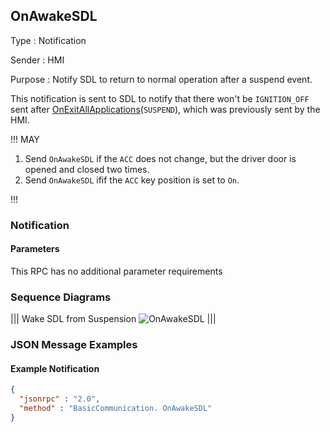 ## OnAwakeSDL

Type
: Notification

Sender
: HMI

Purpose
: Notify SDL to return to normal operation after a suspend event.

This notification is sent to SDL to notify that there won't be `IGNITION_OFF` sent after [OnExitAllApplications](../onexitallapplications)(`SUSPEND`), which was previously sent by the HMI.

!!! MAY

  1. Send `OnAwakeSDL` if the `ACC` does not change, but the driver door is opened and closed two times.
  2. Send `OnAwakeSDL` ifif the `ACC` key position is set to `On`.

!!!

### Notification

#### Parameters

This RPC has no additional parameter requirements

### Sequence Diagrams
|||
Wake SDL from Suspension
![OnAwakeSDL](./assets/OnAwakeSDL.png)
|||

### JSON Message Examples

#### Example Notification
```json
{
  "jsonrpc" : "2.0",
  "method" : "BasicCommunication. OnAwakeSDL"
}
```
